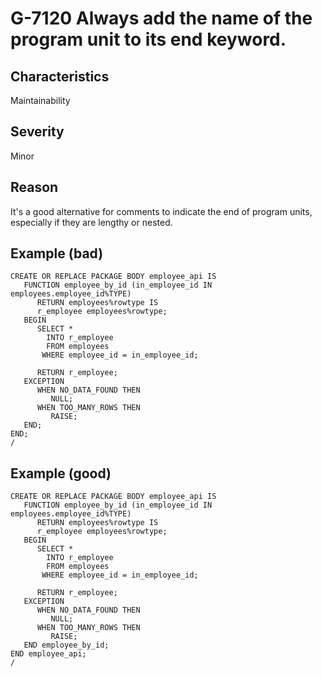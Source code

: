 # G-7120	Always add the name of the program unit to its end keyword.

## Characteristics

Maintainability

## Severity

Minor

## Reason

It's a good alternative for comments to indicate the end of program units, especially if they are lengthy or nested.

## Example (bad)

```
CREATE OR REPLACE PACKAGE BODY employee_api IS
   FUNCTION employee_by_id (in_employee_id IN employees.employee_id%TYPE)
      RETURN employees%rowtype IS
      r_employee employees%rowtype;
   BEGIN
      SELECT *
        INTO r_employee
        FROM employees
       WHERE employee_id = in_employee_id;
      
      RETURN r_employee;
   EXCEPTION
      WHEN NO_DATA_FOUND THEN
         NULL;
      WHEN TOO_MANY_ROWS THEN
         RAISE;
   END;
END;
/
```

## Example (good)

```
CREATE OR REPLACE PACKAGE BODY employee_api IS
   FUNCTION employee_by_id (in_employee_id IN employees.employee_id%TYPE)
      RETURN employees%rowtype IS
      r_employee employees%rowtype;
   BEGIN
      SELECT *
        INTO r_employee
        FROM employees
       WHERE employee_id = in_employee_id;
      
      RETURN r_employee;
   EXCEPTION
      WHEN NO_DATA_FOUND THEN
         NULL;
      WHEN TOO_MANY_ROWS THEN
         RAISE;
   END employee_by_id;
END employee_api;
/
```
